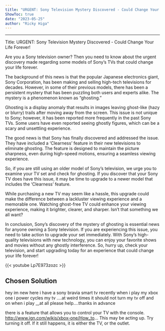 ```yaml
---
title: "URGENT: Sony Television Mystery Discovered - Could Change Your Life Forever!"
ShowToc: true 
date: "2023-05-25"
author: "Ricky Higa"
---
```

*****
Title: URGENT: Sony Television Mystery Discovered - Could Change Your Life Forever!

Are you a Sony television owner? Then you need to know about the urgent discovery made regarding some models of Sony’s TVs that could change your life forever.

The background of this news is that the popular Japanese electronics giant, Sony Corporation, has been making and selling high-tech televisions for decades. However, in some of their previous models, there has been a persistent mystery that has been puzzling both users and experts alike. The mystery is a phenomenon known as “ghosting.”

Ghosting is a display anomaly that results in images leaving ghost-like (hazy or blurry) trails after moving away from the screen. This issue is not unique to Sony; however, it has been reported more frequently in the past Sony TVs. Some users have even reported seeing ghostly figures, which can be a scary and unsettling experience.

The good news is that Sony has finally discovered and addressed the issue. They have included a ‘Clearness’ feature in their new televisions to eliminate ghosting. The feature is designed to maintain the picture sharpness, even during high-speed motions, ensuring a seamless viewing experience.

So, if you are still using an older model of Sony’s television, we urge you to examine your TV set and check for ghosting. If you discover that your Sony TV does have this issue, it may be time to upgrade to a newer model that includes the ‘Clearness’ feature.

While purchasing a new TV may seem like a hassle, this upgrade could make the difference between a lackluster viewing experience and a memorable one. Watching ghost-free TV could enhance your viewing experience, making it brighter, clearer, and sharper. Isn’t that something we all want?

In conclusion, Sony’s discovery of the mystery of ghosting is essential news for anyone owning a Sony television. If you are experiencing this issue, you need to take action to upgrade your set immediately. With Sony’s high-quality televisions with new technology, you can enjoy your favorite shows and movies without any ghostly interference. So, hurry up, check your television, and start upgrading today for an experience that could change your life forever!

{{< youtube Lp7E973zozc >}} 



## Chosen Solution
 hey im new here i have a sony bravia smart tv recently when i play my xbox one i power cycles my tv ....at weird times it should not turn my tv off and on when i play ,,,at all please help....thanks in advance

 there is a feature that allows you to control your TV with the console.
http://www.ign.com/wikis/xbox-one/How_to...
This may be acting up. Try turning it off. If it still happens, it is either the TV, or the outlet.




